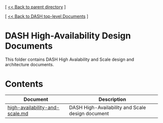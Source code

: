 [ [ << Back to parent directory](../README.md) ]

[ [ << Back to DASH top-level Documents](../../README.md#contents) ]

# DASH High-Availability Design Documents

This folder contains DASH High Avalability and Scale design and architecture documents.

# Contents

| Document                                               | Description                                |
| ------------------------------------------------------ | ------------------------------------------ |
| [high-availability-and-scale.md](high-availability-and-scale.md) | DASH High-Availability and Scale design document   |